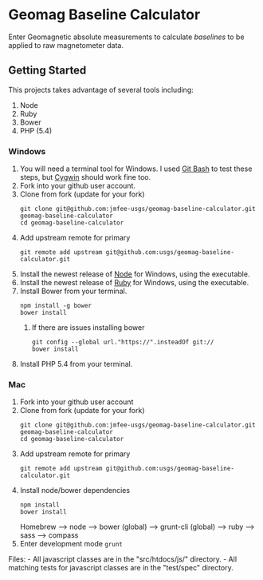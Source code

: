 Geomag Baseline Calculator
==========================

Enter Geomagnetic absolute measurements to calculate *baselines* to be applied
to raw magnetometer data.

Getting Started
---------------

This projects takes advantage of several tools including:

1. Node
1. Ruby
1. Bower
1. PHP (5.4)

### Windows ###

1. You will need a terminal tool for Windows. I used [Git Bash][] to test these steps, but [Cygwin][] should work fine too.
1. Fork into your github user account.
1. Clone from fork (update for your fork)
    ```
    git clone git@github.com:jmfee-usgs/geomag-baseline-calculator.git geomag-baseline-calculator
    cd geomag-baseline-calculator
    ```
1. Add upstream remote for primary
    ```
    git remote add upstream git@github.com:usgs/geomag-baseline-calculator.git
    ```
1. Install the newest release of [Node][] for Windows, using the executable.
1. Install the newest release of [Ruby][] for Windows, using the executable.
1. Install Bower from your terminal.
    ```
    npm install -g bower
    bower install
    ```
    1. If there are issues installing bower
        ```
        git config --global url."https://".insteadOf git://
        bower install
        ```
1. Install PHP 5.4 from your terminal.

[Git Bash]: http://git-scm.com/download/win
[Cygwin]: http://cygwin.com/install.html
[Node]: http://nodejs.org/download/
[Ruby]: http://rubyinstaller.org/

### Mac ###

1. Fork into your github user account
1. Clone from fork (update for your fork)
    ```
    git clone git@github.com:jmfee-usgs/geomag-baseline-calculator.git geomag-baseline-calculator
    cd geomag-baseline-calculator
    ```
1. Add upstream remote for primary
    ```
    git remote add upstream git@github.com:usgs/geomag-baseline-calculator.git
    ```
1. Install node/bower dependencies
    ```
    npm install
    bower install
    ```
    Homebrew
    --> node
       --> bower (global)
       --> grunt-cli (global)
    --> ruby
       --> sass
       --> compass
1. Enter development mode
    ``` grunt ```

Files:
	- All javascript classes are in the "src/htdocs/js/" directory.
	- All matching tests for javascript classes are in the "test/spec" directory.
